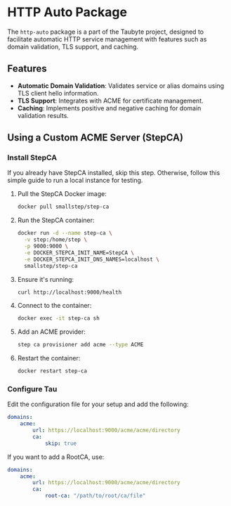 # HTTP Auto Package

The `http-auto` package is a part of the Taubyte project, designed to facilitate automatic HTTP service management with features such as domain validation, TLS support, and caching.

## Features

- **Automatic Domain Validation**: Validates service or alias domains using TLS client hello information.
- **TLS Support**: Integrates with ACME for certificate management.
- **Caching**: Implements positive and negative caching for domain validation results.

## Using a Custom ACME Server (StepCA)

### Install StepCA

If you already have StepCA installed, skip this step. Otherwise, follow this simple guide to run a local instance for testing.

1. Pull the StepCA Docker image:

    ```bash
    docker pull smallstep/step-ca
    ```

2. Run the StepCA container:

    ```bash
    docker run -d --name step-ca \
      -v step:/home/step \
      -p 9000:9000 \
      -e DOCKER_STEPCA_INIT_NAME=StepCA \
      -e DOCKER_STEPCA_INIT_DNS_NAMES=localhost \
      smallstep/step-ca
    ```

3. Ensure it's running:

    ```bash
    curl http://localhost:9000/health
    ```

4. Connect to the container:

    ```bash
    docker exec -it step-ca sh
    ```

5. Add an ACME provider:

    ```bash
    step ca provisioner add acme --type ACME
    ```

6. Restart the container:

    ```bash
    docker restart step-ca
    ```

### Configure Tau

Edit the configuration file for your setup and add the following:

```yaml
domains:
    acme:
        url: https://localhost:9000/acme/acme/directory
        ca:
            skip: true
```

If you want to add a RootCA, use:

```yaml
domains:
    acme:
        url: https://localhost:9000/acme/acme/directory
        ca:
            root-ca: "/path/to/root/ca/file"
```

